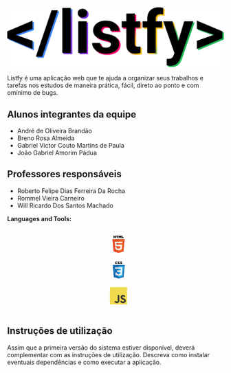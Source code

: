 # </listfy>

![listfy](Artefatos/listfy-logo-alternativa.png)

Listfy é uma aplicação web que te ajuda a organizar seus trabalhos e tarefas nos estudos de maneira prática, fácil, direto ao ponto e com omínimo de bugs.

## Alunos integrantes da equipe

* André de Oliveira Brandão
* Breno Rosa Almeida
* Gabriel Victor Couto Martins de Paula
* João Gabriel Amorim Pádua

## Professores responsáveis

* Roberto Felipe Dias Ferreira Da Rocha
* Rommel Vieira Carneiro
* Will Ricardo Dos Santos Machado

**Languages and Tools:**

<p align="center">
    <div align="center">
  <code>
  <img height="40" src="https://raw.githubusercontent.com/github/explore/80688e429a7d4ef2fca1e82350fe8e3517d3494d/topics/html/html.png">
  </code> 
  <code>
  <img height="40" src="https://raw.githubusercontent.com/github/explore/80688e429a7d4ef2fca1e82350fe8e3517d3494d/topics/css/css.png">
  </code> 
  <code>
  <img height="40" src="https://raw.githubusercontent.com/github/explore/80688e429a7d4ef2fca1e82350fe8e3517d3494d/topics/javascript/javascript.png">
  </code> 
  </div>
</p>

## Instruções de utilização

Assim que a primeira versão do sistema estiver disponível, deverá complementar com as instruções de utilização. Descreva como instalar eventuais dependências e como executar a aplicação.
